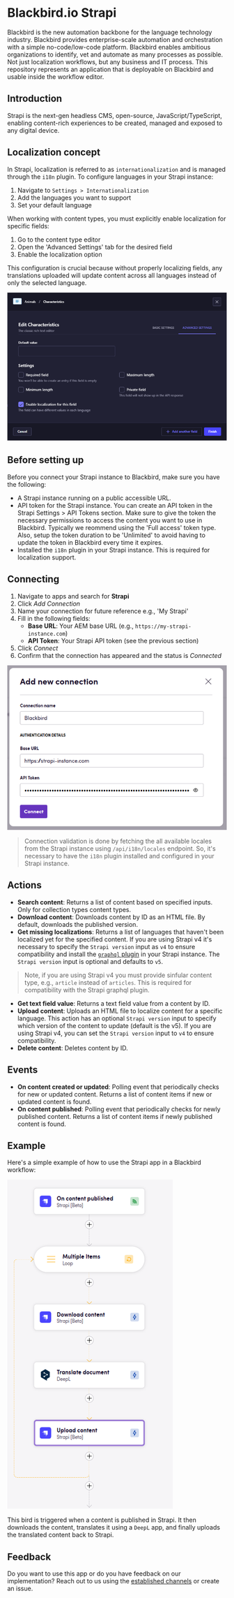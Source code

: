 # Blackbird.io Strapi

Blackbird is the new automation backbone for the language technology industry. Blackbird provides enterprise-scale automation and orchestration with a simple no-code/low-code platform. Blackbird enables ambitious organizations to identify, vet and automate as many processes as possible. Not just localization workflows, but any business and IT process. This repository represents an application that is deployable on Blackbird and usable inside the workflow editor.

## Introduction

<!-- begin docs -->

Strapi is the next-gen headless CMS, open-source, JavaScript/TypeScript, enabling content-rich experiences to be created, managed and exposed to any digital device.

## Localization concept

In Strapi, localization is referred to as `internationalization` and is managed through the `i18n` plugin. To configure languages in your Strapi instance:

1. Navigate to `Settings > Internationalization`
2. Add the languages you want to support
3. Set your default language

When working with content types, you must explicitly enable localization for specific fields:
1. Go to the content type editor
2. Open the 'Advanced Settings' tab for the desired field
3. Enable the localization option

This configuration is crucial because without properly localizing fields, any translations uploaded will update content across all languages instead of only the selected language.

![Strapi i18n settings](docs/images/localization_field.png)

## Before setting up

Before you connect your Strapi instance to Blackbird, make sure you have the following:

- A Strapi instance running on a public accessible URL. 
- API token for the Strapi instance. You can create an API token in the Strapi Settings > API Tokens section. Make sure to give the token the necessary permissions to access the content you want to use in Blackbird. Typically we reommend using the 'Full access' token type. Also, setup the token duration to be 'Unlimited' to avoid having to update the token in Blackbird every time it expires.
- Installed the `i18n` plugin in your Strapi instance. This is required for localization support.

## Connecting

1. Navigate to apps and search for **Strapi**
2. Click _Add Connection_
3. Name your connection for future reference e.g., 'My Strapi'
4. Fill in the following fields:
   - **Base URL**: Your AEM base URL (e.g., `https://my-strapi-instance.com`)
   - **API Token**: Your Strapi API token (see the previous section)
5. Click _Connect_
6. Confirm that the connection has appeared and the status is _Connected_

![connection](docs/images/connection.png)

> Connection validation is done by fetching the all available locales from the Strapi instance using `/api/i18n/locales` endpoint. So, it's necessary to have the `i18n` plugin installed and configured in your Strapi instance.

## Actions

- **Search content**: Returns a list of content based on specified inputs. Only for collection types content types.
- **Download content**: Downloads content by ID as an HTML file. By default, downloads the published version.
- **Get missing localizations**: Returns a list of languages that haven't been localized yet for the specified content. If you are using Strapi v4 it's necessary to specify the `Strapi version` input as `v4` to ensure compatibility and install the [`graphql` plugin](https://docs-v4.strapi.io/dev-docs/plugins/graphql) in your Strapi instance. The `Strapi version` input is optional and defaults to `v5`.
> Note, if you are using Strapi v4 you must provide sinfular content type, e.g., `article` instead of `articles`. This is required for compatibility with the Strapi graphql plugin.
- **Get text field value**: Returns a text field value from a content by ID.
- **Upload content**: Uploads an HTML file to localize content for a specific language. This action has an optional `Strapi version` input to specify which version of the content to update (default is the v5). If you are using Strapi v4, you can set the `Strapi version` input to `v4` to ensure compatibility.
- **Delete content**: Deletes content by ID.

## Events

- **On content created or updated**: Polling event that periodically checks for new or updated content. Returns a list of content items if new or updated content is found.
- **On content published**: Polling event that periodically checks for newly published content. Returns a list of content items if newly published content is found.

## Example

Here's a simple example of how to use the Strapi app in a Blackbird workflow:

![example](docs/images/example.png)

This bird is triggered when a content is published in Strapi. It then downloads the content, translates it using a `DeepL` app, and finally uploads the translated content back to Strapi.

## Feedback

Do you want to use this app or do you have feedback on our implementation? Reach out to us using the [established channels](https://www.blackbird.io/) or create an issue.

<!-- end docs -->
